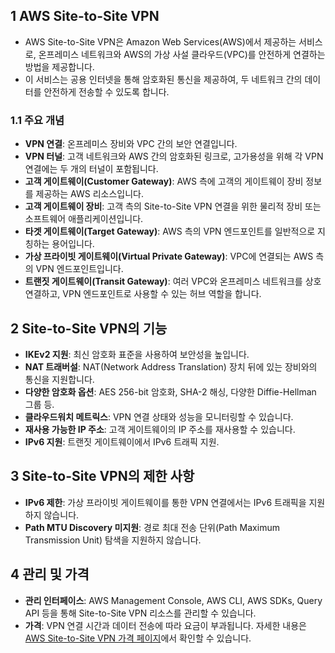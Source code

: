 ## 1 AWS Site-to-Site VPN

- AWS Site-to-Site VPN은 Amazon Web Services(AWS)에서 제공하는 서비스로, 온프레미스 네트워크와 AWS의 가상 사설 클라우드(VPC)를 안전하게 연결하는 방법을 제공합니다.
- 이 서비스는 공용 인터넷을 통해 암호화된 통신을 제공하여, 두 네트워크 간의 데이터를 안전하게 전송할 수 있도록 합니다.



### 1.1 주요 개념

- **VPN 연결**: 온프레미스 장비와 VPC 간의 보안 연결입니다.
- **VPN 터널**: 고객 네트워크와 AWS 간의 암호화된 링크로, 고가용성을 위해 각 VPN 연결에는 두 개의 터널이 포함됩니다.
- **고객 게이트웨이(Customer Gateway)**: AWS 측에 고객의 게이트웨이 장비 정보를 제공하는 AWS 리소스입니다.
- **고객 게이트웨이 장비**: 고객 측의 Site-to-Site VPN 연결을 위한 물리적 장비 또는 소프트웨어 애플리케이션입니다.
- **타겟 게이트웨이(Target Gateway)**: AWS 측의 VPN 엔드포인트를 일반적으로 지칭하는 용어입니다.
- **가상 프라이빗 게이트웨이(Virtual Private Gateway)**: VPC에 연결되는 AWS 측의 VPN 엔드포인트입니다.
- **트랜짓 게이트웨이(Transit Gateway)**: 여러 VPC와 온프레미스 네트워크를 상호 연결하고, VPN 엔드포인트로 사용할 수 있는 허브 역할을 합니다.



## 2 Site-to-Site VPN의 기능

- **IKEv2 지원**: 최신 암호화 표준을 사용하여 보안성을 높입니다.
- **NAT 트래버설**: NAT(Network Address Translation) 장치 뒤에 있는 장비와의 통신을 지원합니다.
- **다양한 암호화 옵션**: AES 256-bit 암호화, SHA-2 해싱, 다양한 Diffie-Hellman 그룹 등.
- **클라우드워치 메트릭스**: VPN 연결 상태와 성능을 모니터링할 수 있습니다.
- **재사용 가능한 IP 주소**: 고객 게이트웨이의 IP 주소를 재사용할 수 있습니다.
- **IPv6 지원**: 트랜짓 게이트웨이에서 IPv6 트래픽 지원.



## 3 Site-to-Site VPN의 제한 사항

- **IPv6 제한**: 가상 프라이빗 게이트웨이를 통한 VPN 연결에서는 IPv6 트래픽을 지원하지 않습니다.
- **Path MTU Discovery 미지원**: 경로 최대 전송 단위(Path Maximum Transmission Unit) 탐색을 지원하지 않습니다.



## 4 관리 및 가격

- **관리 인터페이스**: AWS Management Console, AWS CLI, AWS SDKs, Query API 등을 통해 Site-to-Site VPN 리소스를 관리할 수 있습니다.
- **가격**: VPN 연결 시간과 데이터 전송에 따라 요금이 부과됩니다. 자세한 내용은 [AWS Site-to-Site VPN 가격 페이지](https://aws.amazon.com/vpn/pricing/)에서 확인할 수 있습니다.
